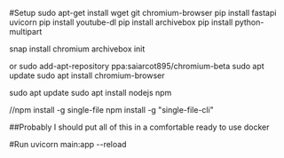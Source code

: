 #Setup
sudo apt-get install wget git chromium-browser
pip install fastapi uvicorn
pip install youtube-dl
pip install archivebox
pip install python-multipart

snap install chromium
archivebox init

or
sudo add-apt-repository ppa:saiarcot895/chromium-beta
sudo apt update
sudo apt install chromium-browser

sudo apt update
sudo apt install nodejs npm

//npm install -g single-file
npm install -g "single-file-cli"

##Probably I should put all of this in a comfortable ready to use docker

#Run
uvicorn main:app --reload
